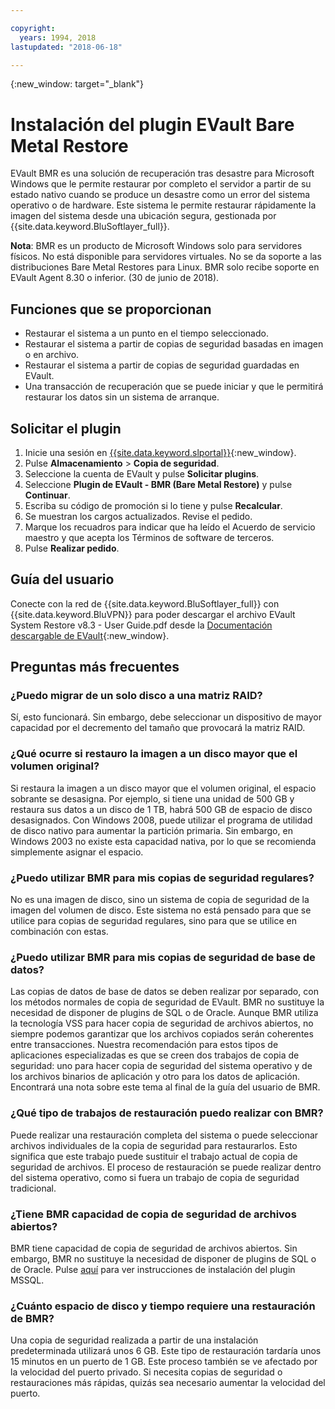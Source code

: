 ```yaml
---

copyright:
  years: 1994, 2018
lastupdated: "2018-06-18"

---
```

{:new_window: target="_blank"}

# Instalación del plugin EVault Bare Metal Restore

EVault BMR es una solución de recuperación tras desastre para Microsoft Windows que le permite restaurar por completo el servidor a partir de su estado nativo cuando se produce un desastre como un error del sistema operativo o de hardware. Este sistema le permite restaurar rápidamente la imagen del sistema desde una ubicación segura, gestionada por {{site.data.keyword.BluSoftlayer_full}}.

**Nota**: BMR es un producto de Microsoft Windows solo para servidores físicos. No está disponible para servidores virtuales. No se da soporte a las distribuciones Bare Metal Restores para Linux. BMR solo recibe soporte en EVault Agent 8.30 o inferior. (30 de junio de 2018).

## Funciones que se proporcionan

- Restaurar el sistema a un punto en el tiempo seleccionado.
- Restaurar el sistema a partir de copias de seguridad basadas en imagen o en archivo.
- Restaurar el sistema a partir de copias de seguridad guardadas en EVault.
- Una transacción de recuperación que se puede iniciar y que le permitirá restaurar los datos sin un sistema de arranque.

## Solicitar el plugin

1. Inicie una sesión en [{{site.data.keyword.slportal}}](https://control.softlayer.com/){:new_window}.
2. Pulse **Almacenamiento** > **Copia de seguridad**.
3. Seleccione la cuenta de EVault y pulse **Solicitar plugins**.
4. Seleccione **Plugin de EVault - BMR (Bare Metal Restore)** y pulse **Continuar**.
5. Escriba su código de promoción si lo tiene y pulse **Recalcular**.
6. Se muestran los cargos actualizados. Revise el pedido.
7. Marque los recuadros para indicar que ha leído el Acuerdo de servicio maestro y que acepta los Términos de software de terceros.
8. Pulse **Realizar pedido**.

## Guía del usuario

Conecte con la red de {{site.data.keyword.BluSoftlayer_full}} con {{site.data.keyword.BluVPN}} para poder descargar el archivo EVault System Restore v8.3 - User Guide.pdf desde la [Documentación descargable de EVault](http://downloads.service.softlayer.com/evault/Documentation/){:new_window}.

## Preguntas más frecuentes

### ¿Puedo migrar de un solo disco a una matriz RAID?

Sí, esto funcionará. Sin embargo, debe seleccionar un dispositivo de mayor capacidad por el decremento del tamaño que provocará la matriz RAID.

### ¿Qué ocurre si restauro la imagen a un disco mayor que el volumen original?

Si restaura la imagen a un disco mayor que el volumen original, el espacio sobrante se desasigna. Por ejemplo, si tiene una unidad de 500 GB y restaura sus datos a un disco de 1 TB, habrá 500 GB de espacio de disco desasignados. Con Windows 2008, puede utilizar el programa de utilidad de disco nativo para aumentar la partición primaria. Sin embargo, en Windows 2003 no existe esta capacidad nativa, por lo que se recomienda simplemente asignar el espacio.

### ¿Puedo utilizar BMR para mis copias de seguridad regulares?

No es una imagen de disco, sino un sistema de copia de seguridad de la imagen del volumen de disco. Este sistema no está pensado para que se utilice para copias de seguridad regulares, sino para que se utilice en combinación con estas.  

### ¿Puedo utilizar BMR para mis copias de seguridad de base de datos?

Las copias de datos de base de datos se deben realizar por separado, con los métodos normales de copia de seguridad de EVault. BMR no sustituye la necesidad de disponer de plugins de SQL o de Oracle. Aunque BMR utiliza la tecnología VSS para hacer copia de seguridad de archivos abiertos, no siempre podemos garantizar que los archivos copiados serán coherentes entre transacciones. Nuestra recomendación para estos tipos de aplicaciones especializadas es que se creen dos trabajos de copia de seguridad: uno para hacer copia de seguridad del sistema operativo y de los archivos binarios de aplicación y otro para los datos de aplicación. Encontrará una nota sobre este tema al final de la guía del usuario de BMR.

### ¿Qué tipo de trabajos de restauración puedo realizar con BMR?

Puede realizar una restauración completa del sistema o puede seleccionar archivos individuales de la copia de seguridad para restaurarlos. Esto significa que este trabajo puede sustituir el trabajo actual de copia de seguridad de archivos. El proceso de restauración se puede realizar dentro del sistema operativo, como si fuera un trabajo de copia de seguridad tradicional.

### ¿Tiene BMR capacidad de copia de seguridad de archivos abiertos?

BMR tiene capacidad de copia de seguridad de archivos abiertos. Sin embargo, BMR no sustituye la necesidad de disponer de plugins de SQL o de Oracle. Pulse [aquí](evault-mssql-plugin.html) para ver instrucciones de instalación del plugin MSSQL.

### ¿Cuánto espacio de disco y tiempo requiere una restauración de BMR?

Una copia de seguridad realizada a partir de una instalación predeterminada utilizará unos 6 GB. Este tipo de restauración tardaría unos 15 minutos en un puerto de 1 GB. Este proceso también se ve afectado por la velocidad del puerto privado. Si necesita copias de seguridad o restauraciones más rápidas, quizás sea necesario aumentar la velocidad del puerto.
